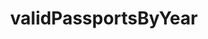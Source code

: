 ---
layout: wrapper_text
category: datasets

# Basic
identifier: "100,807"
title: "validPassportsByYear"
describedBy: ""
description: "Valid passports by calendar year, starting in 1989"
programCode:
  - "014:009"
bureauCode:
  - "014:00"

# Dates
modified: "2013-11-24"

# POC
poc:
  type: "vcard:Contact"
  fn: "Seratte, Kathlene"
  hasEmail: "mailto:SeratteKA@state.gov"

# Publisher
publisher:
  type: "org:Organization"
  name: "U.S. Department of State"

# Spatiotemporal
spatial: "World"
temporal: "2015-06-04T00:00:01Z/2015-08-01T23:59:59Z"

# Distribution
distribution:
  - type: "dcat:Distribution"
    downloadURL: "http://cadatacatalog.state.gov/storage/f/2013-11-24T20%3A56%3A10.098Z/validpassportsbyyear.json"
    mediaType: "application/json"
  - type: "dcat:Distribution"
    accessURL: "http://cadatacatalog.state.gov/storage/f/2013-11-24T20%3A56%3A10.098Z/validpassportsbyyear.json"
    format: "json"

# Keywords
keyword:
  - "-"
---